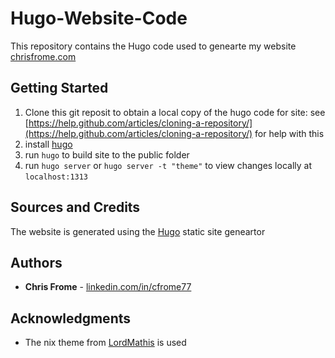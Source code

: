 # Hugo-Website-Code

This repository contains the Hugo code used to genearte my website [chrisfrome.com](http://chrisfrome.com)

## Getting Started

1. Clone this git reposit to obtain a  local copy of the hugo code for site: see [https://help.github.com/articles/cloning-a-repository/](https://help.github.com/articles/cloning-a-repository/) for help with this
2. install [hugo](https://gohugo.io/getting-started/installing/)
3. run ``hugo`` to build site to the public folder
4. run ``hugo server`` or ``hugo server -t "theme"`` to view changes locally at ``localhost:1313``

## Sources and Credits

The website is generated using the [Hugo](https://gohugo.io/) static site geneartor 

## Authors

* **Chris Frome** - [linkedin.com/in/cfrome77](https://linkedin.com/in/cfrome77)


## Acknowledgments

* The nix theme from [LordMathis](https://github.com/LordMathis/hugo-theme-nix/) is used
